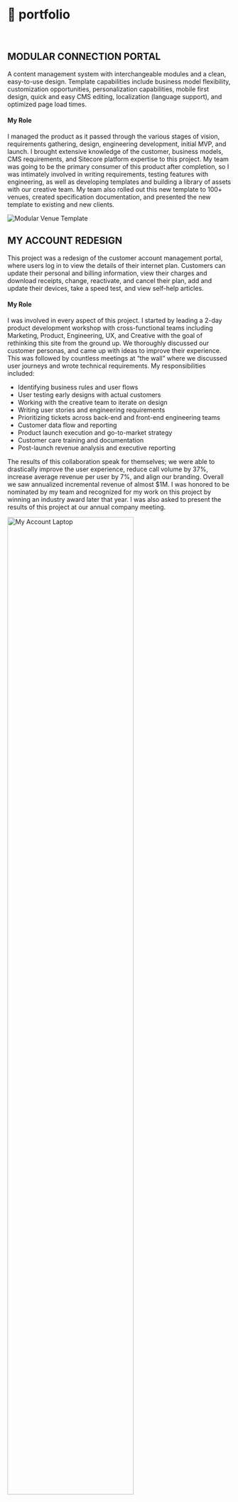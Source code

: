 <h1>🦩 portfolio</h1>

<br>

<h2>MODULAR CONNECTION PORTAL</h2>
A content management system with interchangeable modules and a clean, easy-to-use design. Template capabilities include business model flexibility, customization opportunities, personalization capabilities, mobile first design, quick and easy CMS editing, localization (language support), and optimized page load times.

<h4>My Role</h4> 
I managed the product as it passed through the various stages of vision, requirements gathering, design, engineering development, initial MVP, and launch. I brought extensive knowledge of the customer, business models, CMS requirements, and Sitecore platform expertise to this project. My team was going to be the primary consumer of this product after completion, so I was intimately involved in writing requirements, testing features with engineering, as well as developing templates and building a library of assets with our creative team. My team also rolled out this new template to 100+ venues, created specification documentation, and presented the new template to existing and new clients.

<ul></ul>

<img src="images/MVT.png" alt="Modular Venue Template">

<br>

<h2>MY ACCOUNT REDESIGN</h2>
This project was a redesign of the customer account management portal, where users log in to view the details of their internet plan. Customers can update their personal and billing information, view their charges and download receipts, change, reactivate, and cancel their plan, add and update their devices, take a speed test, and view self-help articles.

<h4>My Role</h4> 
I was involved in every aspect of this project. I started by leading a 2-day product development workshop with cross-functional teams including Marketing, Product, Engineering, UX, and Creative with the goal of rethinking this site from the ground up.  We thoroughly discussed our customer personas, and came up with ideas to improve their experience. This was followed by countless meetings at “the wall” where we discussed user journeys and wrote technical requirements. My responsibilities included:

<ul>
  <li>Identifying business rules and user flows</li>
  <li>User testing early designs with actual customers</li>
  <li>Working with the creative team to iterate on design</li>
  <li>Writing user stories and engineering requirements</li>
  <li>Prioritizing tickets across back-end and front-end engineering teams</li>
  <li>Customer data flow and reporting</li>
  <li>Product launch execution and go-to-market strategy</li>
  <li>Customer care training and documentation</li>
  <li>Post-launch revenue analysis and executive reporting</li>
</ul>

The results of this collaboration speak for themselves; we were able to drastically improve the user experience, reduce call volume by 37%, increase average revenue per user by 7%, and align our branding. Overall we saw annualized incremental revenue of almost $1M. I was honored to be nominated by my team and recognized for my work on this project by winning an industry award later that year. I was also asked to present the results of this project at our annual company meeting.

<ul></ul>

<img src="images/My+Account+Laptop.png" alt="My Account Laptop" style="width:75%;height:75%;">

<br>

<h2>SALES FLOW OPTIMIZATION</h2>
Led product development workshop process with cross-functional teams including Marketing, Product, Engineering, UX, and Creative to redesign the Boingo Wi-Fi sales flow. We rebuilt the e-commerce experience from the ground up, increasing average revenues per user by 8.7% and resulting in an annualized revenue lift of $1.35M.

<h4>My Role</h4> 
<ul>
  <li>Identifying business rules and product flows</li>
  <li>User testing early designs with actual customers</li>
  <li>Working with the creative team to iterate on design</li>
  <li>Writing user stories and engineering requirements</li>
  <li>Error message and helper text logic and messaging</li>
  <li>Prioritizing tickets across back-end and front-end engineering teams</li>
  <li>Promo code design and logic</li>
  <li>Customer data flow and reporting</li>
  <li>Product launch execution and go-to-market strategy</li>
  <li>Customer care training and documentation</li>
  <li>Post-launch revenue analysis and executive reporting</li>
</ul>

<ul></ul>

<img src="images/salesflow.png" alt="Sales Flow">

<br>

<h2>SUPPORT SITE REDESIGN</h2>
The project was to redesign the Boingo support website, where customers can view FAQs, search for help, and contact Customer Care. This redesign resulted in a decrease in customer contacts by 20% YoY.

<h4>My Role</h4> 
<ul>
  <li>Identifying business rules and user flows</li>
  <li>Working with the creative team to iterate on design</li>
  <li>Writing user stories and engineering requirements</li>
  <li>Prioritizing tickets across back-end and front-end engineering teams</li>
  <li>Product launch execution</li>
  <li>Customer care training and documentation</li>
</ul>

<ul></ul>

<img src="images/TechKnow.png" alt="Support Site Redesign Screenshot" style="width:25%;height:25%;">

<br>

<h2>SALESFORCE MARKETING CLOUD</h2>
I led a cross-functional team to implement Salesforce Marketing Cloud, enabling the marketing team to develop email and SMS content without engineering support, and reducing the time to campaign launch by 3 weeks.

<h4>My Role</h4> 
<ul>
  <li>Managed technical and creative teams as well as outside partners</li>
  <li>Designed and wrote all emails with a mobile-first approach</li>
  <li>Enabled a real-time sync of our customers into Salesforce</li>
  <li>Created dynamic content and personalization rules</li>
  <li>Designed IP warming process</li>
</ul>

<ul></ul>

<img src="images/email.png" alt="Support Site Redesign Screenshot" style="width:50%;height:50%;">

<br>
